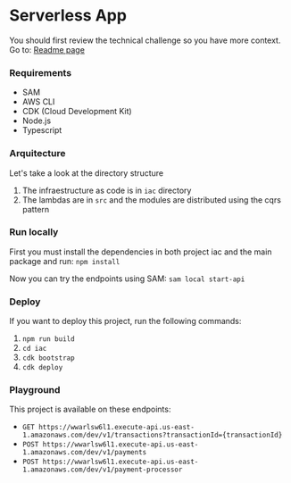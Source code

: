# Serverless App

You should first review the technical challenge so you have more context. Go to: [Readme page](README.md)

### Requirements
- SAM
- AWS CLI
- CDK (Cloud Development Kit)
- Node.js
- Typescript

### Arquitecture
Let's take a look at the directory structure

1. The infraestructure as code is in `iac` directory
2. The lambdas are in `src` and the modules are distributed using the cqrs pattern

### Run locally
First you must install the dependencies in both project iac and the main package and run:
`npm install`

Now you can try the endpoints using SAM:
`sam local start-api`

### Deploy
If you want to deploy this project, run the following commands:
1. `npm run build`
2. `cd iac`
3. `cdk bootstrap`
4. `cdk deploy`

### Playground
This project is available on these endpoints:
- `GET https://wwarlsw6l1.execute-api.us-east-1.amazonaws.com/dev/v1/transactions?transactionId={transactionId}`
- `POST https://wwarlsw6l1.execute-api.us-east-1.amazonaws.com/dev/v1/payments`
- `POST https://wwarlsw6l1.execute-api.us-east-1.amazonaws.com/dev/v1/payment-processor`
